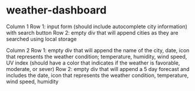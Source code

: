 # weather-dashboard

Column 1
    Row 1: input form (should include autocomplete city information) with search button
    Row 2: empty div that will append cities as they are searched using local storage

Column 2
    Row 1:  empty div that will append the name of the city, date, icon that represents the weather condition; temperature, humidity, wind speed, UV index (should have a color that indicates if the weather is favorable, moderate, or sever)
    Row 2: empty div that will append a 5 day forecast and includes the date, icon that represents the weather condition, temperature, wind speed, humidity 


